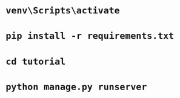 # `venv\Scripts\activate`
# `pip install -r requirements.txt`
# `cd tutorial`
# `python manage.py runserver`
